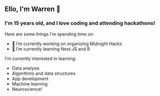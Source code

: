 ## Ello, I'm Warren 👋
### I'm 15 years old, and I love coding and attending hackathons!

Here are some things I'm spending time on:
- 🔭 I’m currently working on organizing Midnight Hacks
- 🌱 I’m currently learning Next.JS and R

I'm currently interested in learning:
- Data analysis
- Algorithms and data structures
- App development
- Machine learning
- Neuroscience!

<!--
**NebuDev14/NebuDev14** is a ✨ _special_ ✨ repository because its `README.md` (this file) appears on your GitHub profile.

Here are some ideas to get you started:

- 👯 I’m looking to collaborate on ...
- 🤔 I’m looking for help with ...
- 💬 Ask me about ...
- 📫 How to reach me: ...
- 😄 Pronouns: ...
- ⚡ Fun fact: ...
-->
